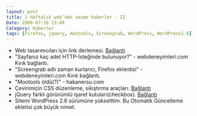 ```yaml
---
layout: post
title: 1 Haftalık web’den seçme haberler - II
Date: 2008-07-16 13:49
Category: Haberler
tags: [Firefox, jquery, mootools, Screengrab, WordPress, WordPress2.6]
---
```


-   Web tasarımcıları için link derlemesi. [Bağlantı][]
-   "Sayfanız kaç adet HTTP-İsteğinde bulunuyor?" - webdeneyimleri.com
    Kırık bağlantı.
-   "Screengrab adlı zaman kurtarıcı, Firefox eklentisi" -
    webdeneyimleri.com Kırık bağlantı.
-   "Mootools öldü(?)" - hakanersu.com
-   Çevirimiçin CSS düzenleme, sıkıştırma araçları. [Bağlantı][4]
-   jQuery farklı görünümlü işaret kutuları(checkbox). [Bağlantı][5]
-   Sitemi WordPress 2.6 sürümüne yükselttim. Bu Otomatik Güncelleme
    ekletisi çok büyük nimet.


  [Bağlantı]: http://skout.co.za/ "Linkler"
  [4]: http://sixrevisions.com/css/css_code_optimization_formatting_validation/
    "css araçları"
  [5]: http://widowmaker.kiev.ua/checkbox/
    "farklı görünümşü işsret kutuları"
